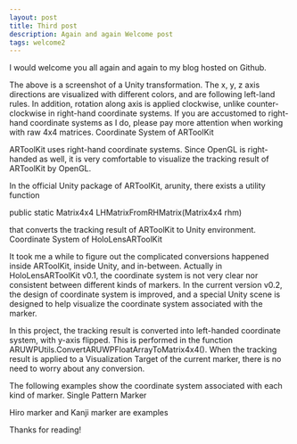 ```yaml
---
layout: post
title: Third post
description: Again and again Welcome post
tags: welcome2
---
```


I would welcome you all again and again to my blog hosted on Github.


The above is a screenshot of a Unity transformation. The x, y, z axis directions are visualized with different colors, and are following left-land rules. In addition, rotation along axis is applied clockwise, unlike counter-clockwise in right-hand coordinate systems. If you are accustomed to right-hand coordinate systems as I do, please pay more attention when working with raw 4x4 matrices.
Coordinate System of ARToolKit

ARToolKit uses right-hand coordinate systems. Since OpenGL is right-handed as well, it is very comfortable to visualize the tracking result of ARToolKit by OpenGL.

In the official Unity package of ARToolKit, arunity, there exists a utility function

public static Matrix4x4 LHMatrixFromRHMatrix(Matrix4x4 rhm)

that converts the tracking result of ARToolKit to Unity environment.
Coordinate System of HoloLensARToolKit

It took me a while to figure out the complicated conversions happened inside ARToolKit, inside Unity, and in-between. Actually in HoloLensARToolKit v0.1, the coordinate system is not very clear nor consistent between different kinds of markers. In the current version v0.2, the design of coordinate system is improved, and a special Unity scene is designed to help visualize the coordinate system associated with the marker.

In this project, the tracking result is converted into left-handed coordinate system, with y-axis flipped. This is performed in the function ARUWPUtils.ConvertARUWPFloatArrayToMatrix4x4(). When the tracking result is applied to a Visualization Target of the current marker, there is no need to worry about any conversion.

The following examples show the coordinate system associated with each kind of marker.
Single Pattern Marker

Hiro marker and Kanji marker are examples 

Thanks for reading!

